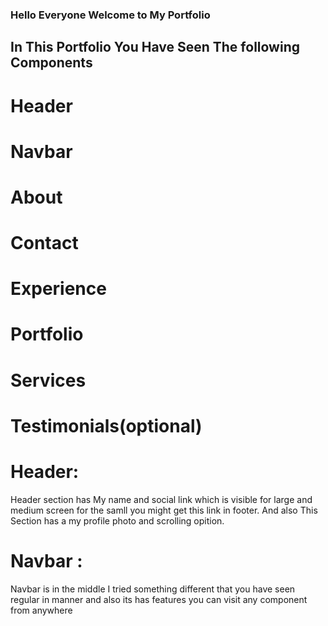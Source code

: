 ### Hello Everyone Welcome to My Portfolio

## In This Portfolio You Have Seen The following Components

# Header
# Navbar
# About
# Contact
# Experience
# Portfolio
# Services
# Testimonials(optional)

# Header: 
<p>Header section has My name and social link which is visible for large and medium screen for the samll you might get this link in footer. And also This Section has a my profile photo and scrolling opition.
</p>

# Navbar :
<p>Navbar is in the middle I tried something different that  you have seen regular in manner 
and also its has features you can visit any component from anywhere
</p>


